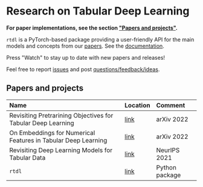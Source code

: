 # Research on Tabular Deep Learning

**For paper implementations, see the section ["Papers and projects"](#papers-and-projects).**

`rtdl` is a PyTorch-based package providing a user-friendly API for the main models and concepts from our [papers](#papers-and-projects). See the [documentation](https://Yura52.github.io/rtdl).

Press "Watch" to stay up to date with new papers and releases!

Feel free to report [issues](https://github.com/Yura52/rtdl/issues) and post [questions/feedback/ideas](https://github.com/Yura52/rtdl/discussions).

## Papers and projects

| Name                                                          | Location                                                        | Comment        |
| :------------------------------------------------------------ | :-------------------------------------------------------------- | :------------- |
| Revisiting Pretrarining Objectives for Tabular Deep Learning  | [link](https://github.com/puhsu/tabular-dl-pretrain-objectives) | arXiv 2022     |
| On Embeddings for Numerical Features in Tabular Deep Learning | [link](https://github.com/Yura52/tabular-dl-num-embeddings)     | arXiv 2022     |
| Revisiting Deep Learning Models for Tabular Data              | [link](https://github.com/Yura52/tabular-dl-revisiting-models)  | NeurIPS 2021   |
| `rtdl`                                                        | [link](https://github.com/Yura52/rtdl)                          | Python package |
